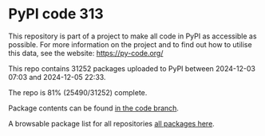 # PyPI code 313

This repository is part of a project to make all code in PyPI as accessible as possible. For more information 
on the project and to find out how to utilise this data, see the website: https://py-code.org/

This repo contains 31252 packages uploaded to PyPI between 
2024-12-03 07:03 and 2024-12-05 22:33.

The repo is 81% (25490/31252) complete.

Package contents can be found [in the code branch](https://github.com/pypi-data/pypi-mirror-313/tree/code/packages).

A browsable package list for all repositories [all packages here](https://py-code.org/repositories/pypi-mirror-313).


